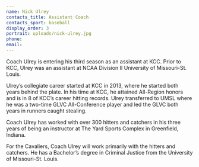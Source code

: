 ```yaml
---
name: Nick Ulrey
contacts_title: Assistant Coach
contacts_sport: baseball
display_order: 3
portrait: uploads/nick-ulrey.jpg
phone:
email:
---
```


Coach Ulrey is entering his third season as an assistant at KCC. Prior to KCC, Ulrey was an assistant at NCAA Division II University of Missouri-St. Louis.

Ulrey’s collegiate career started at KCC in 2013, where he started both years behind the plate. In his time at KCC, he attained All-Region honors and is in 8 of KCC’s career hitting records. Ulrey transferred to UMSL where he was a two-time GLVC All-Conference player and led the GLVC both years in runners caught stealing.

Coach Ulrey has worked with over 300 hitters and catchers in his three years of being an instructor at The Yard Sports Complex in Greenfield, Indiana.

For the Cavaliers, Coach Ulrey will work primarily with the hitters and catchers. He has a Bachelor’s degree in Criminal Justice from the University of Missouri-St. Louis.